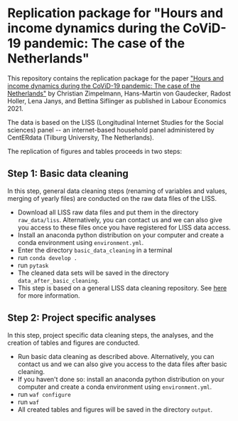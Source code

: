 # Replication package for "Hours and income dynamics during the CoViD-19 pandemic: The case of the Netherlands"

This repository contains the replication package for the paper ["Hours and income dynamics during the CoViD-19 pandemic: The case of the Netherlands"](https://www.sciencedirect.com/science/article/pii/S0927537121000907) by Christian Zimpelmann, Hans-Martin von Gaudecker, Radost Holler, Lena Janys, and Bettina Siflinger as published in Labour Economics 2021.

The data is based on the LISS (Longitudinal Internet Studies for the Social sciences) panel -- an internet-based household panel administered by CentERdata (Tilburg University, The Netherlands).

The replication of figures and tables proceeds in two steps:

## Step 1: Basic data cleaning

In this step, general data cleaning steps (renaming of variables and values, merging of yearly files) are conducted on the raw data files of the LISS.

- Download all LISS raw data files and put them in the directory `raw_data/liss`. Alternatively, you can contact us and we can also give you access to these files once you have registered for LISS data access.
- Install an anaconda python distribution on your computer and create a conda environment using `environment.yml`.
- Enter the directory `basic_data_cleaning` in a terminal
- run `conda develop .`
- run `pytask`
- The cleaned data sets will be saved in the directory `data_after_basic_cleaning`.
- This step is based on a general LISS data cleaning repository. See [here](https://liss-data-management-documentation.readthedocs.io/en/latest/#) for more information.

## Step 2: Project specific analyses

In this step, project specific data cleaning steps, the analyses, and the creation of tables and figures are conducted.

- Run basic data cleaning as described above. Alternatively, you can contact us and we can also give you access to the data files after basic cleaning.
- If you haven't done so: install an anaconda python distribution on your computer and create a conda environment using `environment.yml`.
- run `waf configure`
- run `waf`
- All created tables and figures will be saved in the directory `output`.
